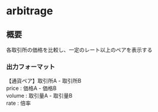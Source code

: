# arbitrage

## 概要
各取引所の価格を比較し、一定のレート以上のペアを表示する

### 出力フォーマット

【通貨ペア】取引所A - 取引所B  
price : 価格A - 価格B  
volume : 取引量A - 取引量B  
rate : 倍率  
